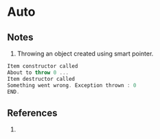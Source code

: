 # Auto

## Notes
1. Throwing an object created using smart pointer.


```cpp
Item constructor called
About to throw 0 ...
Item destructor called
Something went wrong. Exception thrown : 0
END.
```



## References

1. 

